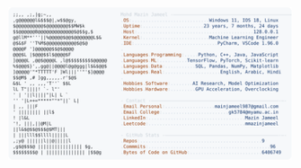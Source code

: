 <picture>
  <source srcset="https://raw.githubusercontent.com/mmazinjameel/mmazinjameel/main/dark_mode.svg?v=1751158815" media="(prefers-color-scheme: dark)">
  <img src="https://raw.githubusercontent.com/mmazinjameel/mmazinjameel/main/light_mode.svg?v=1751158815">
</picture>
